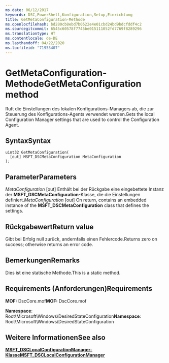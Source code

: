 ```yaml
---
ms.date: 06/12/2017
keywords: DSC,PowerShell,Konfiguration,Setup,Einrichtung
title: GetMetaConfiguration-Methode
ms.openlocfilehash: bd280cb8ebd7b0522e4e01cbd24bd9bdcfddf4c2
ms.sourcegitcommit: 6545c60578f7745be015111052fd7769f8289296
ms.translationtype: HT
ms.contentlocale: de-DE
ms.lasthandoff: 04/22/2020
ms.locfileid: "71953407"
---
```

# <a name="getmetaconfiguration-method"></a><span data-ttu-id="7a376-103">GetMetaConfiguration-Methode</span><span class="sxs-lookup"><span data-stu-id="7a376-103">GetMetaConfiguration method</span></span>

<span data-ttu-id="7a376-104">Ruft die Einstellungen des lokalen Konfigurations-Managers ab, die zur Steuerung des Konfigurations-Agents verwendet werden.</span><span class="sxs-lookup"><span data-stu-id="7a376-104">Gets the local Configuration Manager settings that are used to control the Configuration Agent.</span></span>

## <a name="syntax"></a><span data-ttu-id="7a376-105">Syntax</span><span class="sxs-lookup"><span data-stu-id="7a376-105">Syntax</span></span>

```mof
uint32 GetMetaConfiguration(
  [out] MSFT_DSCMetaConfiguration MetaConfiguration
);
```

## <a name="parameters"></a><span data-ttu-id="7a376-106">Parameter</span><span class="sxs-lookup"><span data-stu-id="7a376-106">Parameters</span></span>

<span data-ttu-id="7a376-107">*MetaConfiguration* \[out\] Enthält bei der Rückgabe eine eingebettete Instanz der **MSFT_DSCMetaConfiguration**-Klasse, die die Einstellungen definiert.</span><span class="sxs-lookup"><span data-stu-id="7a376-107">*MetaConfiguration* \[out\] On return, contains an embedded instance of the **MSFT_DSCMetaConfiguration** class that defines the settings.</span></span>

## <a name="return-value"></a><span data-ttu-id="7a376-108">Rückgabewert</span><span class="sxs-lookup"><span data-stu-id="7a376-108">Return value</span></span>

<span data-ttu-id="7a376-109">Gibt bei Erfolg null zurück, andernfalls einen Fehlercode.</span><span class="sxs-lookup"><span data-stu-id="7a376-109">Returns zero on success; otherwise returns an error code.</span></span>

## <a name="remarks"></a><span data-ttu-id="7a376-110">Bemerkungen</span><span class="sxs-lookup"><span data-stu-id="7a376-110">Remarks</span></span>

<span data-ttu-id="7a376-111">Dies ist eine statische Methode.</span><span class="sxs-lookup"><span data-stu-id="7a376-111">This is a static method.</span></span>

## <a name="requirements"></a><span data-ttu-id="7a376-112">Requirements (Anforderungen)</span><span class="sxs-lookup"><span data-stu-id="7a376-112">Requirements</span></span>

<span data-ttu-id="7a376-113">**MOF:** DscCore.mof</span><span class="sxs-lookup"><span data-stu-id="7a376-113">**MOF:** DscCore.mof</span></span>

<span data-ttu-id="7a376-114">**Namespace**: Root\Microsoft\Windows\DesiredStateConfiguration</span><span class="sxs-lookup"><span data-stu-id="7a376-114">**Namespace**: Root\Microsoft\Windows\DesiredStateConfiguration</span></span>

## <a name="see-also"></a><span data-ttu-id="7a376-115">Weitere Informationen</span><span class="sxs-lookup"><span data-stu-id="7a376-115">See also</span></span>

[<span data-ttu-id="7a376-116">**MSFT_DSCLocalConfigurationManager-Klasse**</span><span class="sxs-lookup"><span data-stu-id="7a376-116">**MSFT_DSCLocalConfigurationManager**</span></span>](msft-dsclocalconfigurationmanager.md)
